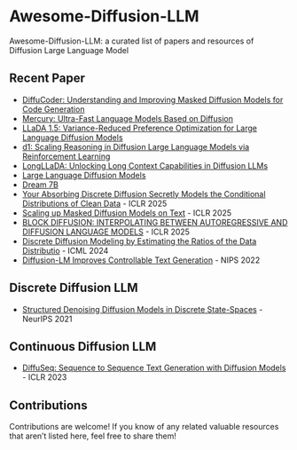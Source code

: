 # Awesome-Diffusion-LLM

Awesome-Diffusion-LLM: a curated list of papers and resources of Diffusion Large Language Model

## Recent Paper
- [DiffuCoder: Understanding and Improving Masked Diffusion Models for Code Generation](https://arxiv.org/abs/2506.20639)
- [Mercury: Ultra-Fast Language Models Based on Diffusion](https://arxiv.org/abs/2506.17298)
- [LLaDA 1.5: Variance-Reduced Preference Optimization for Large Language Diffusion Models](https://arxiv.org/abs/2505.19223)
- [d1: Scaling Reasoning in Diffusion Large Language Models via Reinforcement Learning](https://arxiv.org/abs/2504.12216)
- [LongLLaDA: Unlocking Long Context Capabilities in Diffusion LLMs](https://arxiv.org/abs/2506.14429)
- [Large Language Diffusion Models](https://arxiv.org/abs/2502.09992)
- [Dream 7B](https://hkunlp.github.io/blog/2025/dream)
- [Your Absorbing Discrete Diffusion Secretly Models the Conditional Distributions of Clean Data](https://arxiv.org/abs/2406.03736) - ICLR 2025
- [Scaling up Masked Diffusion Models on Text](https://arxiv.org/abs/2410.18514) - ICLR 2025
- [BLOCK DIFFUSION: INTERPOLATING BETWEEN AUTOREGRESSIVE AND DIFFUSION LANGUAGE MODELS](https://arxiv.org/abs/2503.09573) - ICLR 2025
- [Discrete Diffusion Modeling by Estimating the Ratios of the Data Distributio](https://arxiv.org/abs/2310.16834) - ICML 2024
- [Diffusion-LM Improves Controllable Text Generation](https://arxiv.org/abs/2205.14217) - NIPS 2022

## Discrete Diffusion LLM
- [Structured Denoising Diffusion Models in Discrete State-Spaces](https://arxiv.org/abs/2107.03006) - NeurIPS 2021

## Continuous Diffusion LLM
- [DiffuSeq: Sequence to Sequence Text Generation with Diffusion Models](https://arxiv.org/abs/2210.08933) - ICLR 2023


## Contributions 
Contributions are welcome! If you know of any related valuable resources that aren’t listed here, feel free to share them!
